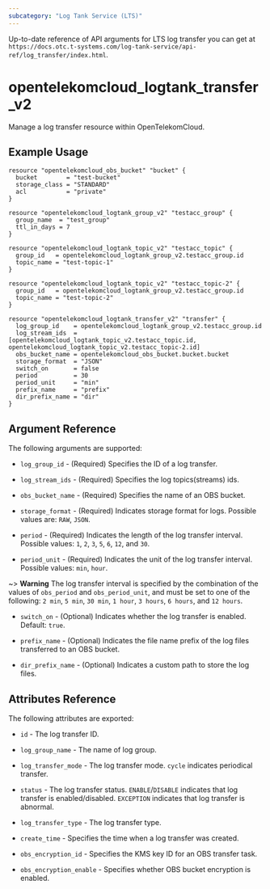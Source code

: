 ```yaml
---
subcategory: "Log Tank Service (LTS)"
---
```


Up-to-date reference of API arguments for LTS log transfer you can get at
`https://docs.otc.t-systems.com/log-tank-service/api-ref/log_transfer/index.html`.

# opentelekomcloud_logtank_transfer_v2

Manage a log transfer resource within OpenTelekomCloud.

## Example Usage

```hcl
resource "opentelekomcloud_obs_bucket" "bucket" {
  bucket        = "test-bucket"
  storage_class = "STANDARD"
  acl           = "private"
}

resource "opentelekomcloud_logtank_group_v2" "testacc_group" {
  group_name  = "test_group"
  ttl_in_days = 7
}

resource "opentelekomcloud_logtank_topic_v2" "testacc_topic" {
  group_id   = opentelekomcloud_logtank_group_v2.testacc_group.id
  topic_name = "test-topic-1"
}

resource "opentelekomcloud_logtank_topic_v2" "testacc_topic-2" {
  group_id   = opentelekomcloud_logtank_group_v2.testacc_group.id
  topic_name = "test-topic-2"
}

resource "opentelekomcloud_logtank_transfer_v2" "transfer" {
  log_group_id    = opentelekomcloud_logtank_group_v2.testacc_group.id
  log_stream_ids  = [opentelekomcloud_logtank_topic_v2.testacc_topic.id, opentelekomcloud_logtank_topic_v2.testacc_topic-2.id]
  obs_bucket_name = opentelekomcloud_obs_bucket.bucket.bucket
  storage_format  = "JSON"
  switch_on       = false
  period          = 30
  period_unit     = "min"
  prefix_name     = "prefix"
  dir_prefix_name = "dir"
}
```

## Argument Reference

The following arguments are supported:

* `log_group_id` - (Required) Specifies the ID of a log transfer.

* `log_stream_ids` - (Required) Specifies the log topics(streams) ids.

* `obs_bucket_name` - (Required) Specifies the name of an OBS bucket.

* `storage_format` - (Required) Indicates storage format for logs. Possible values are: `RAW`, `JSON`.

* `period` - (Required) Indicates the length of the log transfer interval.
  Possible values: `1`, `2`, `3`, `5`, `6`, `12`, and `30`.

* `period_unit` - (Required) Indicates the unit of the log transfer interval.
  Possible values: `min`, `hour`.

~> **Warning** The log transfer interval is specified by the combination of the values of `obs_period` and `obs_period_unit`,
and must be set to one of the following: `2 min`, `5 min`, `30 min`, `1 hour`, `3 hours`, `6 hours`, and `12 hours`.

* `switch_on` - (Optional) Indicates whether the log transfer is enabled. Default: `true`.

* `prefix_name` - (Optional) Indicates the file name prefix of the log files transferred to an OBS bucket.

* `dir_prefix_name` - (Optional) Indicates a custom path to store the log files.

## Attributes Reference

The following attributes are exported:

* `id` - The log transfer ID.

* `log_group_name` - The name of log group.

* `log_transfer_mode` - The log transfer mode. `cycle` indicates periodical transfer.

* `status` - The log transfer status.
  `ENABLE`/`DISABLE` indicates that log transfer is enabled/disabled.
  `EXCEPTION` indicates that log transfer is abnormal.

* `log_transfer_type` - The log transfer type.

* `create_time` - Specifies the time when a log transfer was created.

* `obs_encryption_id` - Specifies the KMS key ID for an OBS transfer task.

* `obs_encryption_enable` - Specifies whether OBS bucket encryption is enabled.
